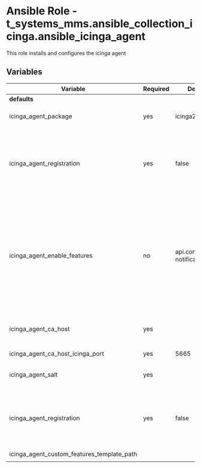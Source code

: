# Ansible Role - t_systems_mms.ansible_collection_icinga.ansible_icinga_agent

This role installs and configures the icinga agent
## Variables

| Variable                                   | Required | Default                | Description
|--------------------------------------------|----------|------------------------|------------
| **defaults**
| icinga_agent_package                | yes      | icinga2 | installs icinga2 package
| icinga_agent_registration          | yes       |     false                   | needs to be true if you want to register your icinga agent against your icinga master
| icinga_agent_enable_features | no | api.conf and notification.conf | config files for extra features you can use along with icinga. If you add for example api.conf to the variable the feature will be active in your icinga instance
| icinga_agent_ca_host | yes | | your master intance (f.e: master0-example.de)
| icinga_agent_ca_host_icinga_port | yes | 5665 | Icinga agent port
| icinga_agent_salt | yes | | used to hash password
| icinga_agent_registration | yes | false | used to register your installed icinga agent against your icinga master
| icinga_agent_custom_features_template_path |
| |
